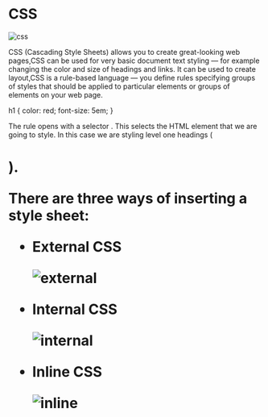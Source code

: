 # CSS

![css](https://media.geeksforgeeks.org/wp-content/cdn-uploads/20200121234029/Top-10-Projects-For-Beginners-To-Practice-HTML-and-CSS-Skills.jpg)

CSS (Cascading Style Sheets) allows you to create great-looking web pages,CSS can be used for very basic document text styling — for example changing the color and size of headings and links. It can be used to create layout,CSS is a rule-based language — you define rules specifying groups of styles that should be applied to particular elements or groups of elements on your web page.

h1 {
    color: red;
    font-size: 5em;
}

The rule opens with a selector . This selects the HTML element that we are going to style. In this case we are styling level one headings (<h1>).
  
There are three ways of inserting a style sheet:

* External CSS
  
  ![external](https://way2tutorial.com/images/external_sheet.png)
  
  
  
* Internal CSS
  
  ![internal](https://images.slideplayer.com/23/6626223/slides/slide_4.jpg)
  
  
* Inline CSS
  
  ![inline](https://www.wikitechy.com/css/img/css-images/code-explanation-css-inline-style-sheet.png)
